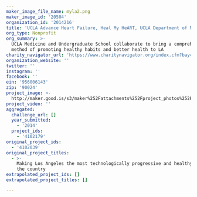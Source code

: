 ```yaml
---
maker_image_file_name: myla2.png
maker_image_id: '20504'
organization_id: '2014216'
title: 'UCLA Advance Heart Failure, Heal My HeART, UCLA Department of Medicine'
org_type: Nonprofit
org_summary: >-
  UCLA Medicine and Undergraduate School collaborate to bring a comprehensive
  method of promoting healthy habits and better health to LA
charity_navigator_url: 'https://www.charitynavigator.org/index.cfm?bay=search.profile&ein=956006143'
organization_website: ''
twitter: ''
instagram: ''
facebook: ''
ein: '956006143'
zip: '90024'
project_image: >-
  http://maker.good.is/s3/maker%252Fattachments%252Fproject_photos%252Fimages%252F20504%252Fdisplay%252Fmyla2.png=c570x385
project_video: ''
aggregated:
  challenge_url: []
  year_submitted:
    - '2014'
  project_ids:
    - '4102179'
original_project_ids:
  - '4102039'
original_project_titles:
  - >-
    Making Los Angeles the most technologically progressive and healthy city in
    the country
extrapolated_project_ids: []
extrapolated_project_titles: []

---
```

